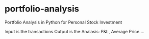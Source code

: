 # portfolio-analysis
Portfolio Analysis in Python for Personal Stock Investment

Input is the transactions
Output is the Analasis: P&L, Average Price....
